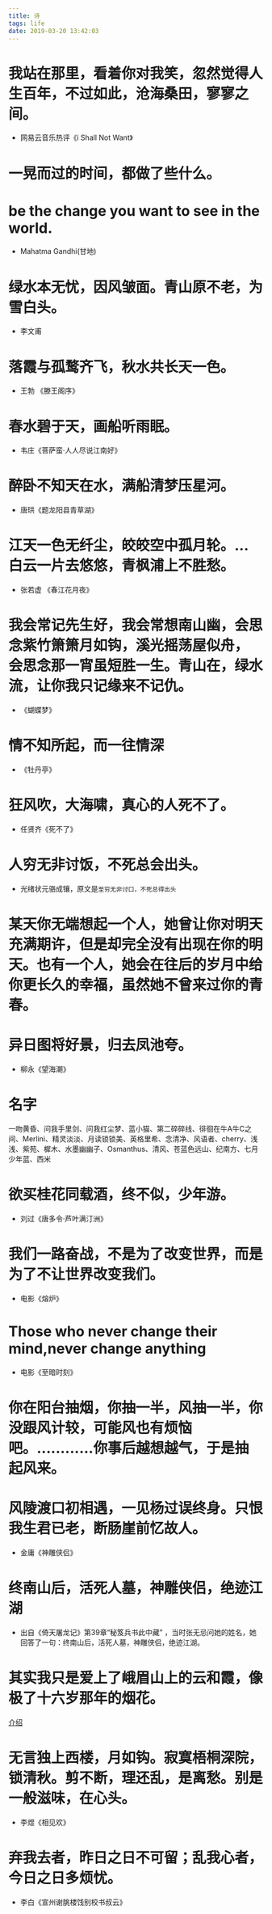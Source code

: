 ```yaml
---
title: 诗
tags: life
date: 2019-03-20 13:42:03
---
```


# 我站在那里，看着你对我笑，忽然觉得人生百年，不过如此，沧海桑田，寥寥之间。
- 网易云音乐热评《i Shall Not Want》

# 一晃而过的时间，都做了些什么。

# be the change you want to see in the world.
- Mahatma Gandhi(甘地)

# 绿水本无忧，因风皱面。青山原不老，为雪白头。
- 李文甫

# 落霞与孤鹜齐飞，秋水共长天一色。
- 王勃 《滕王阁序》

# 春水碧于天，画船听雨眠。
- 韦庄《菩萨蛮·人人尽说江南好》

# 醉卧不知天在水，满船清梦压星河。
- 唐珙《题龙阳县青草湖》

# 江天一色无纤尘，皎皎空中孤月轮。...白云一片去悠悠，青枫浦上不胜愁。
- 张若虚 《春江花月夜》

# 我会常记先生好，我会常想南山幽，会思念紫竹箫箫月如钩，溪光摇荡屋似舟， 会思念那一宵虽短胜一生。青山在，绿水流，让你我只记缘来不记仇。
- 《蝴蝶梦》

# 情不知所起，而一往情深
- 《牡丹亭》

# 狂风吹，大海啸，真心的人死不了。
- 任贤齐《死不了》

# 人穷无非讨饭，不死总会出头。
- 光绪状元骆成镶，原文是`至穷无非讨口，不死总得出头`

# 某天你无端想起一个人，她曾让你对明天充满期许，但是却完全没有出现在你的明天。也有一个人，她会在往后的岁月中给你更长久的幸福，虽然她不曾来过你的青春。

# 异日图将好景，归去凤池夸。
- 柳永《望海潮》

# 名字
一吻黄昏、问我手里剑、问我红尘梦、蓝小猫、第二碎碎线、徘徊在牛A牛C之间、Merlini、精灵淡淡、月读锁锁美、英格里希、念清净、风语者、cherry、浅浅、紫苑、樨木、水墨幽幽子、Osmanthus、清风、苍蓝色远山、纪南方、七月少年蓝、西米

# 欲买桂花同载酒，终不似，少年游。
- 刘过《唐多令·芦叶满汀洲》

# 我们一路奋战，不是为了改变世界，而是为了不让世界改变我们。
- 电影《熔炉》

# Those who never change their mind,never change anything
- 电影《至暗时刻》

# 你在阳台抽烟，你抽一半，风抽一半，你没跟风计较，可能风也有烦恼吧。............你事后越想越气，于是抽起风来。

# 风陵渡口初相遇，一见杨过误终身。只恨我生君已老，断肠崖前忆故人。
- 金庸《神雕侠侣》

# 终南山后，活死人墓，神雕侠侣，绝迹江湖
- 出自《倚天屠龙记》第39章“秘笈兵书此中藏” ，当时张无忌问她的姓名，她回答了一句：终南山后，活死人墓，神雕侠侣，绝迹江湖。

# 其实我只是爱上了峨眉山上的云和霞，像极了十六岁那年的烟花。
[介绍](http://baijiahao.baidu.com/s?id=1599614347376165207&wfr=spider&for=pc)

# 无言独上西楼，月如钩。寂寞梧桐深院，锁清秋。剪不断，理还乱，是离愁。别是一般滋味，在心头。
- 李煜《相见欢》

# 弃我去者，昨日之日不可留；乱我心者，今日之日多烦忧。
- 李白《宣州谢脁楼饯别校书叔云》